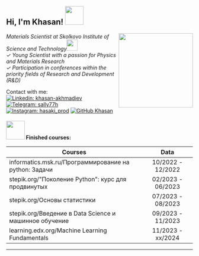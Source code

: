 <h2> Hi, I'm Khasan! <img src="https://media.giphy.com/media/4PVeey0T30PAiBYq9n/giphy.gif" width="50"></h2>

<img align='right' src="https://media.giphy.com/media/zNTrlsMxLVANIGBmgr/giphy.gif" width="200">

<p><em>Materials Scientist at Skolkovo Institute of Science and Technology<img src="https://media.giphy.com/media/ixN1f5UlViepnCjHkn/giphy.gif" width="30"><br>
  ✓ Young Scientist with a passion for Physics and Materials Research <br>
  ✓ Participation in conferences within the priority fields of Research and Development (R&D)
</em></p>

Contact with me:
[![Linkedin: khasan-akhmadiev](https://img.shields.io/badge/khasan--akhmadiev-g?style=flat&logo=linkedin&logoColor=white&labelColor=blue&color=blue
)](https://www.linkedin.com/in/khasan-akhmadiev/)
[![Telegram: sally77h](https://img.shields.io/badge/sally77h-v?style=flat&logo=telegram&logoColor=white&labelColor=grey&color=grey
)](https://t.me/sally77h)
[![Instagram: hasaki_prod](https://img.shields.io/badge/hasaki_prod-v?style=flat&logo=instagram&logoColor=white&labelColor=pink&color=white
)](https://www.instagram.com/hasaki_prod/)
[![GitHub Khasan](https://img.shields.io/badge/Khasan-v?style=flat&logo=github&logoColor=white&labelColor=grey&color=white
)](https://github.com/hasaki77)

<h4> <img src="https://media.giphy.com/media/j0HjChGV0J44KrrlGv/giphy.gif" width="50"> Finished courses:

| Courses                                                         | Data              |
| ----------------------------------------------------------------| :---------------: |
| informatics.msk.ru/Программирование на python: Задачи           | 10/2022 - 12/2022 |
| stepik.org/"Поколение Python": курс для продвинутых             | 02/2023 - 06/2023 |
| stepik.org/Основы статистики                                    | 07/2023 - 08/2023 |
| stepik.org/Введение в Data Science и машинное обучение          | 09/2023 - 11/2023 |
| learning.edx.org/Machine Learning Fundamentals                  | 11/2023 - xx/2024 |</h1>



---
